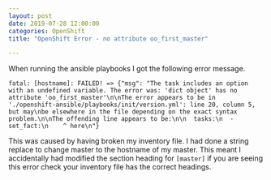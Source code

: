 ```yaml
---
layout: post
date: 2019-07-28 12:00:00
categories: OpenShift
title: "OpenShift Error - no attribute oo_first_master"

---
```

<!--more-->

When running the ansible playbooks I got the following error message.

```
fatal: [hostname]: FAILED! => {"msg": "The task includes an option with an undefined variable. The error was: 'dict object' has no attribute 'oo_first_master'\n\nThe error appears to be in './openshift-ansible/playbooks/init/version.yml': line 20, column 5, but may\nbe elsewhere in the file depending on the exact syntax problem.\n\nThe offending line appears to be:\n\n  tasks:\n  - set_fact:\n    ^ here\n"}
```

This was caused by having broken my inventory file. I had done a string replace to change master to the hostname of my master. This meant I accidentally had modified the section heading for `[master]` if you are seeing this error check your inventory file has the correct headings.
